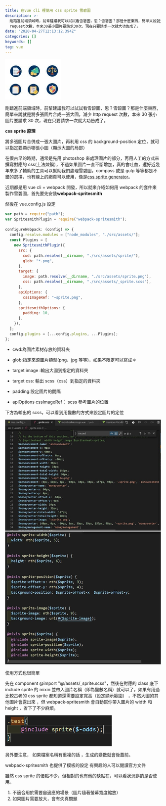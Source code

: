 ```yaml
---
title: 在vue cli 裡使用 css sprite 雪碧圖
description: >-
  剛踏進前端領域時，前輩建議我可以試試看雪碧圖，恩？雪碧圖？那是什麼東西，簡單來說就是將多張圖片合成一張大圖，減少http
  request次數，本來30張小圖片要請求30次，現在只要請求一次就大功告成了。
date: "2020-04-27T12:13:12.394Z"
categories: []
keywords: []
tag: vue
---
```


![](/img/1__Jfg5lfwcVVIgX9GUgEposg.jpeg)

剛踏進前端領域時，前輩建議我可以試試看雪碧圖，恩？雪碧圖？那是什麼東西，簡單來說就是將多張圖片合成一張大圖，減少 http request 次數，本來 30 張小圖片要請求 30 次，現在只要請求一次就大功告成了。

**css sprite 原理**

將多張圖片合併成一張大圖片，再利用 css 的 background-position 定位，就可以指定要顯示哪張小圖（顯示大圖的局部）

在很古早的時期，通常是先用 photoshop 來處理圖片的部分，再用人工的方式來撰寫對應的 css(土法煉鋼），不過如果圖片一直不斷增加，真的會吐血，還好近幾年來多了輔助的工具可以幫助我們處理雪碧圖，compass 或是 gulp 等等都是不錯的選擇，也有線上的網頁可以使用，像是[css sprite generator](https://spritegen.website-performance.org/)。

近期都是用 vue cli + webpack 開發，所以就來介紹如何用 webpack 的套件來製作雪碧圖，首先要先安裝**webpack-spritesmith**

然後在 vue.config.js 設定

```javascript
var path = require("path");
var SpritesmithPlugin = require("webpack-spritesmith");

configureWebpack: (config) => {
  config.resolve.modules = ["node_modules", "./src/assets/"];
  const Plugins = [
    new SpritesmithPlugin({
      src: {
        cwd: path.resolve(__dirname, "./src/assets/sprite/"),
        glob: "*.png",
      },
      target: {
        image: path.resolve(__dirname, "./src/assets/sprite.png"),
        css: path.resolve(__dirname, "./src/assets/_sprite.scss"),
      },
      apiOptions: {
        cssImageRef: "~sprite.png",
      },
      spritesmithOptions: {
        padding: 10,
      },
    }),
  ];
  config.plugins = [...config.plugins, ...Plugins];
};
```

- cwd:為圖片素材存放的資料夾

- glob:指定來源圖片類型(png、jpg 等等)，如果不限定可以寫成＊

- target image :輸出大圖到指定的資料夾

- target css: 輸出 scss（css）到指定的資料夾

- padding:設定圖片的間隔

- apiOptions cssImageRef： scss 參考圖片的位置

下方為輸出的 scss，可以看到用變數的方式來設定圖片的定位

![](/img/1__9m7UZ6lMwJMUjAG4CeRhWQ.jpeg)
![](/img/1__JnTfQJm0UD7Gr5HU87CpKQ.jpeg)

使用方式也很簡單

先在 component @import "@/assets/\_sprite.scss"，然後在對應的 class 底下 include sprite 的 mixin 並帶入圖片名稱（即為變數名稱）就可以了，如果有用過比較古老的 css sprite 都知道還需要設定寬高（設定顯示範圍） ，不然大圖的其他圖片會露出來 ，但 webpack-spritesmith 會自動幫你帶入圖片的 width 和 height ，省下了不少麻煩。

![](/img/1__amSFzqus8Ph2rHE0nk__6Gw.png)

另外要注意， 如果檔案名稱有重複的話 ，生成的變數就會後蓋前。

webpack-spritesmith 也提供了模板的設定 有興趣的人可以閱讀官方文件

雖然 css sprite 的優點不少，但相對的也有他的缺點在，可以看狀況斟酌是否使用。

1.  不適合用於需要自適應的場景（圖片隨著螢幕寬度縮放）
2.  如果圖片需要放大，會有失真問題
